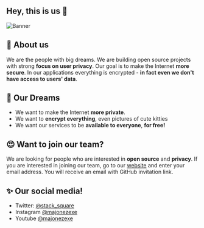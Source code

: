 ## Hey, this is us 👋

![Banner](https://user-images.githubusercontent.com/49127376/224505254-ee8e9218-c15c-4ad0-8aa3-6b5fe4320064.png)

## 🤔 About us
We are the people with big dreams. We are building open source projects with strong **focus on user privacy**. Our goal is to make the Internet **more secure**. In our applications everything is encrypted - __in fact even we don't have access to users' data__. 


## 🥂 Our Dreams
- We want to make the Internet **more private**.
- We want to **encrypt everything**, even pictures of cute kitties
- We want our services to be **available to everyone**, **for free!**

## 😍 Want to join our team?
We are looking for people who are interested in **open source** and **privacy**. If you are interested in joining our team, go to our [website](https://invite.squarestack.vercel.app/) and enter your email address. You will receive an email with GitHub invitation link.

## ✨ Our social media!
 - Twitter: [@stack_square](https://twitter.com/it_is_just_that)
 - Instagram [@majonezexe](https://instagram.com/majonezexe)
 - Youtube [@majonezexe](https://youtube.com/c/Majonezexe)



